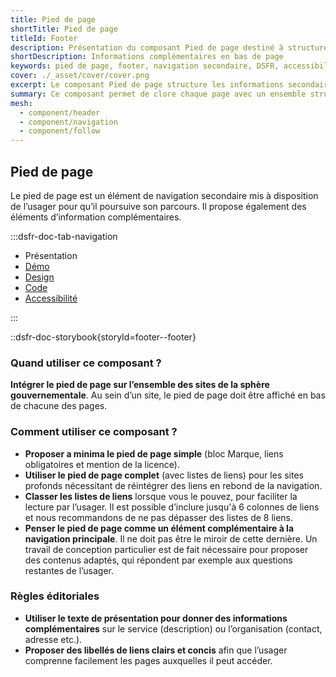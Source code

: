 ```yaml
---
title: Pied de page
shortTitle: Pied de page
titleId: Footer
description: Présentation du composant Pied de page destiné à structurer les informations complémentaires et les liens secondaires en bas de page.
shortDescription: Informations complémentaires en bas de page
keywords: pied de page, footer, navigation secondaire, DSFR, accessibilité, informations légales, design système
cover: ./_asset/cover/cover.png
excerpt: Le composant Pied de page structure les informations secondaires d’un site, comme les mentions légales, les liens institutionnels et les coordonnées, tout en facilitant la navigation de fin de parcours.
summary: Ce composant permet de clore chaque page avec un ensemble structuré d’informations complémentaires, de liens obligatoires et de repères institutionnels. Il peut inclure des blocs de liens, une description du service, un bloc marque, et une mention légale normalisée. Le pied de page est non personnalisable, s’intègre sur l’ensemble des pages d’un site public, et respecte les exigences d’accessibilité et de cohérence éditoriale.
mesh:
  - component/header
  - component/navigation
  - component/follow
---
```


## Pied de page

Le pied de page est un élément de navigation secondaire mis à disposition de l’usager pour qu’il poursuive son parcours. Il propose également des éléments d’information complémentaires.

:::dsfr-doc-tab-navigation

- Présentation
- [Démo](./demo/index.md)
- [Design](./design/index.md)
- [Code](./code/index.md)
- [Accessibilité](./accessibility/index.md)

:::

::dsfr-doc-storybook{storyId=footer--footer}

### Quand utiliser ce composant ?

**Intégrer le pied de page sur l’ensemble des sites de la sphère gouvernementale**. Au sein d’un site, le pied de page doit être affiché en bas de chacune des pages.

### Comment utiliser ce composant ?

- **Proposer a minima le pied de page simple** (bloc Marque, liens obligatoires et mention de la licence).
- **Utiliser le pied de page complet** (avec listes de liens) pour les sites profonds nécessitant de réintégrer des liens en rebond de la navigation.
- **Classer les listes de liens** lorsque vous le pouvez, pour faciliter la lecture par l’usager. Il est possible d’inclure jusqu'à 6 colonnes de liens et nous recommandons de ne pas dépasser des listes de 8 liens.
- **Penser le pied de page comme un élément complémentaire à la navigation principale**. Il ne doit pas être le miroir de cette dernière. Un travail de conception particulier est de fait nécessaire pour proposer des contenus adaptés, qui répondent par exemple aux questions restantes de l’usager.

### Règles éditoriales

- **Utiliser le texte de présentation pour donner des informations complémentaires** sur le service (description) ou l’organisation (contact, adresse etc.).
- **Proposer des libellés de liens clairs et concis** afin que l’usager comprenne facilement les pages auxquelles il peut accéder.
